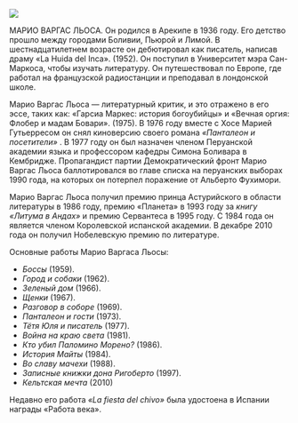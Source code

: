 ![](../Images/autor.jpg)

МАРИО ВАРГАС ЛЬОСА. Он родился в Арекипе в 1936 году. Его детство прошло между городами Боливии, Пьюрой и Лимой. В шестнадцатилетнем возрасте он дебютировал как писатель, написав драму «La Huida del Inca». (1952). Он поступил в Университет мэра Сан-Маркоса, чтобы изучать литературу. Он путешествовал по Европе, где работал на французской радиостанции и преподавал в лондонской школе.

Марио Варгас Льоса — литературный критик, и это отражено в его эссе, таких как: «Гарсиа Маркес: история богоубийцы» и «Вечная оргия: Флобер и мадам Бовари». (1975). В 1976 году вместе с Хосе Марией Гутьерресом он снял киноверсию своего романа *«Панталеон и посетители»* . В 1977 году он был назначен членом Перуанской академии языка и профессором кафедры Симона Боливара в Кембридже. Пропагандист партии Демократический фронт Марио Варгас Льоса баллотировался во главе списка на перуанских выборах 1990 года, на которых он потерпел поражение от Альберто Фухимори.

Марио Варгас Льоса получил премию принца Астурийского в области литературы в 1986 году, премию «Планета» в 1993 году за *книгу «Литума в Андах»* и премию Сервантеса в 1995 году. С 1984 года он является членом Королевской испанской академии. В декабре 2010 года он получил Нобелевскую премию по литературе.

Основные работы Марио Варгаса Льосы:

- *Боссы* (1959).
- *Город и собаки* (1962).
- *Зеленый дом* (1966).
- *Щенки* (1967).
- *Разговор в соборе* (1969).
- *Панталеон и гости* (1973).
- *Тётя Юля и писатель* (1977).
- *Война на краю света* (1981).
- *Кто убил Паломино Морено?* (1986).
- *История Майты* (1984).
- *Во славу мачехи* (1988).
- *Записные книжки дона Ригоберто* (1997).
- *Кельтская мечта* (2010)

Недавно его работа *«La fiesta del chivo»* была удостоена в Испании награды «Работа века».
